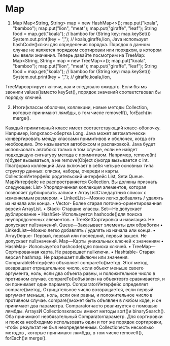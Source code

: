 # Map

1) Map
Map<String, String> map = new HashMap<>();
map.put("koala", "bamboo");
map.put("lion", "meat");
map.put("giraffe", "leaf");
String food = map.get("koala");  // bamboo
for (String key: map.keySet())  
 System.out.print(key + ","); // koala,giraffe,lion,
Java использует hashCode()ключ для определения порядка. Порядок в данном случае не является порядком сортировки или порядком, в котором мы ввели значения. 
Теперь давайте посмотрим на TreeMap:
Map<String, String> map = new TreeMap<>();
map.put("koala", "bamboo");
map.put("lion", "meat");
map.put("giraffe", "leaf");
String food = map.get("koala");  // bamboo
for (String key: map.keySet()) 
  System.out.print(key + ","); // giraffe,koala,lion,

TreeMapсортирует ключи, как и следовало ожидать. Если бы мы звонили values()вместо keySet(), порядок значений соответствовал бы порядку ключей.

2) Итоги(классы оболочки, коллекции, новые методы Collection, которые принимают лямбды, в том числе removeIf(), forEach()и merge().

Каждый примитивный класс имеет соответствующий класс-оболочку. Например, longкласс-обертка Long. Java может автоматически конвертировать между классами примитивов и оболочек, когда это необходимо. Это называется автобоксом и распаковкой. Java будет использовать автобокс только в том случае, если не найдет подходящую сигнатуру метода с примитивом. Например, remove(int n)будет вызываться, а не remove(Object o)когда вызывается с int.
Платформа коллекций Java включает в себя четыре основных типа структур данных: списки, наборы, очереди и карты. CollectionИнтерфейс родительский интерфейс List, Setи Queue. MapИнтерфейс не распространяется Collection. Вы должны признать следующее:
List- Упорядоченная коллекция элементов, которая позволяет дублировать записи
•	ArrayListСтандартный список с изменяемым размером.
•	LinkedList—Можно легко добавлять / удалять из начала или конца.
•	Vector- Более старая поточно-ориентированная версия ArrayList.
•	Stack- Старшие классы.
Set—Не допускает дублирование
•	HashSet- Используется hashcode()для поиска неупорядоченных элементов.
•	TreeSetСортировка и навигация. Не допускает nullзначений.
Queue—Заказывает элементы для обработки
•	LinkedList—Можно легко добавлять / удалять из начала или конца.
•	ArrayDeque- Первый, первый или последний, первый вышел. Не допускает nullзначений.
Map—Карты уникальных ключей к значениям
•	HashMap- Используется hashcode()для поиска ключей.
•	TreeMap—Сортированная карта. Не разрешает nullключи.
•	Hashtable- Старая версия hashmap. Не разрешает nullключи или значения.
ComparableИнтерфейс объявляет compareTo()метод. Этот метод возвращает отрицательное число, если объект меньше своего аргумента, ноль, если два объекта равны, и положительное число в противном случае. compareTo()объявлен на объектеэто сравнивается, и он принимает один параметр. ComparatorИнтерфейс определяет compare()метод. Отрицательное число возвращается, если первый аргумент меньше, ноль, если они равны, и положительное число в противном случае. compare()может быть объявлен в любом коде, и он принимает два параметра. Comparatorчасто реализуется с помощью лямбды.
ArraysИ Collectionsклассы имеют методы sort()и binarySearch(). Оба принимают необязательный Comparatorпараметр. Для сортировки и поиска необходимо использовать один и тот же порядок сортировки, чтобы результат не был неопределенным. Collectionесть несколько методов , которые принимают лямбды, в том числе removeIf(), forEach()и merge().

